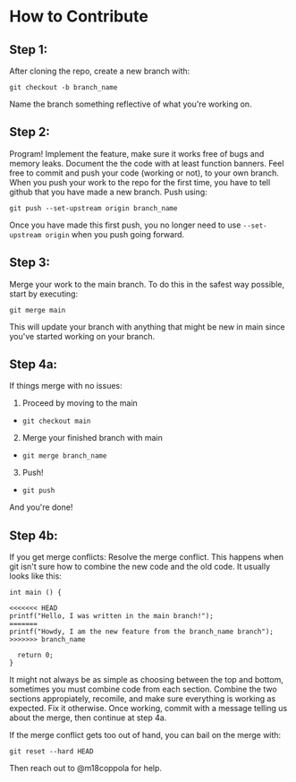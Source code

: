 # How to Contribute
## Step 1:
After cloning the repo, create a new branch with:
```
git checkout -b branch_name
```
Name the branch something reflective of what you're working on.

## Step 2:
Program! Implement the feature, make sure it works free of bugs and memory leaks. Document the the code with at least function banners.
Feel free to commit and push your code (working or not), to your own branch.
When you push your work to the repo for the first time, you have to tell github that you have made a new branch. Push using:
```
git push --set-upstream origin branch_name
```
Once you have made this first push, you no longer need to use `--set-upstream origin` when you push going forward.

## Step 3:
Merge your work to the main branch. To do this in the safest way possible, start by executing:
```
git merge main
```
This will update your branch with anything that might be new in main since you've started working on your branch.  

## Step 4a:
If things merge with no issues:
1. Proceed by moving to the main
  - `git checkout main`
2. Merge your finished branch with main
  - `git merge branch_name`
3. Push!
  - `git push`

And you're done!
  
## Step 4b:
If you get merge conflicts:
Resolve the merge conflict. This happens when git isn't sure how to combine the new code and the old code.
It usually looks like this:
```
int main () {

<<<<<<< HEAD
printf("Hello, I was written in the main branch!");
=======
printf("Howdy, I am the new feature from the branch_name branch");
>>>>>>> branch_name

  return 0;
}
```
It might not always be as simple as choosing between the top and bottom, sometimes you must combine code from each section.
Combine the two sections appropiately, recomile, and make sure everything is working as expected. Fix it otherwise.
Once working, commit with a message telling us about the merge, then continue at step 4a.

If the merge conflict gets too out of hand, you can bail on the merge with:
```
git reset --hard HEAD
```
Then reach out to @m18coppola for help.
